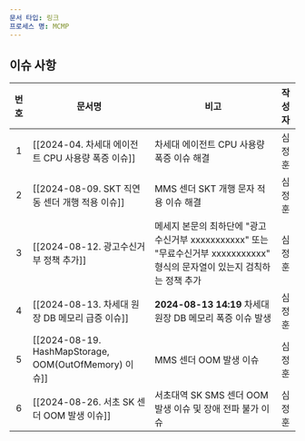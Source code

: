 ```yaml
---
문서 타입: 링크
프로세스 명: MCMP
---
```

## 이슈 사항

| **번호** | <center>**문서명**<center>                             | <center>**비고**</center>                                                           | 작성자 |
| :----: | --------------------------------------------------- | --------------------------------------------------------------------------------- | :-: |
|   1    | [[2024-04. 차세대 에이전트 CPU 사용량 폭증 이슈]]                 | 차세대 에이전트 CPU 사용량 폭증 이슈 해결                                                         | 심정훈 |
|   2    | [[2024-08-09. SKT 직연동 센더 개행 적용 이슈]]                 | MMS 센더 SKT 개행 문자 적용 이슈 해결                                                         | 심정훈 |
|   3    | [[2024-08-12. 광고수신거부 정책 추가]]                        | 메세지 본문의 최하단에 "광고수신거부 xxxxxxxxxxx" 또는 "무료수신거부 xxxxxxxxxxx" 형식의 문자열이 있는지 검칙하는 정책 추가 | 심정훈 |
|   4    | [[2024-08-13. 차세대 원장 DB 메모리 급증 이슈]]                 | **2024-08-13 14:19** 차세대 원장 DB 메모리 폭증 이슈 발생                                       | 심정훈 |
|   5    | [[2024-08-19. HashMapStorage, OOM(OutOfMemory) 이슈]] | MMS 센더 OOM 발생 이슈                                                                  | 심정훈 |
|   6    | [[2024-08-26. 서초 SK 센더 OOM 발생 이슈]]                  | 서초대역 SK SMS 센더 OOM 발생 이슈 및 장애 전파 불가 이슈                                            | 심정훈 |

